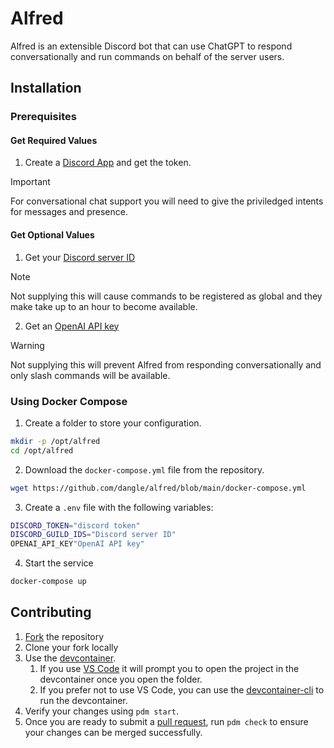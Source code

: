 # Alfred

Alfred is an extensible Discord bot that can use ChatGPT to respond conversationally and run commands on behalf of the server users.

## Installation

### Prerequisites

#### Get Required Values
1. Create a [Discord App](https://discord.com/developers/docs/quick-start/getting-started) and get the token.

  > [!IMPORTANT]
  > For conversational chat support you will need to give the priviledged intents for messages and presence.

#### Get Optional Values
1. Get your [Discord server ID](https://support.discord.com/hc/en-us/articles/206346498-Where-can-I-find-my-User-Server-Message-ID)

  > [!NOTE]
  > Not supplying this will cause commands to be registered as global and they make take up to an hour to become available.

2. Get an [OpenAI API key](https://help.openai.com/en/articles/4936850-where-do-i-find-my-openai-api-key)

  > [!WARNING]
  > Not supplying this will prevent Alfred from responding conversationally and only slash commands will be available.

### Using Docker Compose

1. Create a folder to store your configuration.

```sh
mkdir -p /opt/alfred
cd /opt/alfred
```

2. Download the `docker-compose.yml` file from the repository.

```sh
wget https://github.com/dangle/alfred/blob/main/docker-compose.yml
```

3. Create a `.env` file with the following variables:

```sh filename=".env"
DISCORD_TOKEN="discord token"
DISCORD_GUILD_IDS="Discord server ID"
OPENAI_API_KEY"OpenAI API key"
```

4. Start the service

```sh
docker-compose up
```

## Contributing

1. [Fork](https://github.com/dangle/alfred/fork) the repository
2. Clone your fork locally
3. Use the [devcontainer](https://containers.dev/).
    1. If you use [VS Code](https://code.visualstudio.com/) it will prompt you to open the project in the devcontainer once you open the folder.
    2. If you prefer not to use VS Code, you can use the [devcontainer-cli](https://github.com/devcontainers/cli) to run the devcontainer.
4. Verify your changes using `pdm start`.
5. Once you are ready to submit a [pull request](https://github.com/dangle/alfred/compare), run `pdm check` to ensure your changes can be merged successfully.

